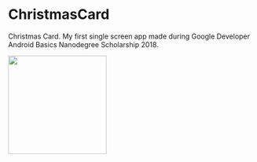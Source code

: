 # ChristmasCard
Christmas Card. My first single screen app made during Google Developer Android Basics Nanodegree Scholarship 2018.

<image src="https://github.com/monikawerner/Screenshots/blob/master/ChristmasCardScreenshot.png" width=200>
